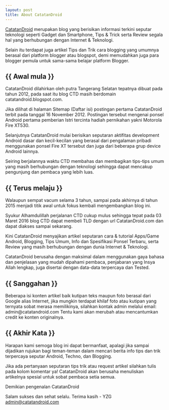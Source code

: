 ```yaml
---
layout: post
title: About CatatanDroid
---
```


[CatatanDroid](https://www.catatandroid.com) merupakan blog yang berisikan informasi terkini seputar teknologi seperti Gadget dan Smartphone, Tips & Trick serta Review segala hal yang berhubungan dengan Internet & Teknologi.

Selain itu terdapat juga artikel Tips dan Trik cara blogging yang umumnya berasal dari platform blogger atau blogspot, demi memudahkan juga para blogger pemula untuk sama-sama belajar platform Blogger.

<h2>{{ Awal mula }}</h2>
CatatanDroid dilahirkan oleh putra Tangerang Selatan tepatnya dibuat pada tahun 2012, pada saat itu blog CTD masih berdomain catatandroid.blogspot.com.

Jika dilihat di halaman Sitemap (Daftar isi) postingan pertama CatatanDroid terbit pada tanggal 16 November 2012. Postingan tersebut mengenai ponsel Android pertama pemberian Istri tercinta hadiah pernikahan yakni Motorola Fire XT530.

Selanjutnya CatatanDroid mulai berisikan seputaran aktifitas development Android dasar dan kecil-kecilan yang berasal dari pengalaman pribadi menggunakan ponsel Fire XT tersebut dan juga dari beberapa grup device Android lainnya.

Seiring berjalannya waktu CTD membahas dan membagikan tips-tips umum yang masih berhubungan dengan teknologi sehingga dapat mencakup pengunjung dan pembaca yang lebih luas.

<h2>{{ Terus melaju }}</h2>
Walaupun sempat vacum selama 3 tahun, sampai pada akhirnya di tahun 2015 menjadi titik awal untuk fokus kembali mengembangkan blog ini.

Syukur Alhamdulillah perjalanan CTD cukup mulus sehingga tepat pada 03 Maret 2016 blog CTD dapat membeli TLD dengan url CatatanDroid.com dan dapat diakses sampai sekarang.

Kini CatatanDroid menyajikan artikel seputaran cara & tutorial Apps/Game Android, Blogging, Tips Umum, Info dan Spesifikasi Ponsel Terbaru, serta Review yang masih berhubungan dengan dunia Internet & Teknologi.

CatatanDroid berusaha dengan maksimal dalam menggunakan gaya bahasa dan penjelasan yang mudah dipahami pembaca, penjabaran yang Insya Allah lengkap, juga disertai dengan data-data terpercaya dan Tested.

<h2>{{ Sanggahan }}</h2>
Beberapa isi konten artikel baik kutipan teks maupun foto berasal dari Google alias Internet, jika mungkin terdapat khilaf foto atau kutipan yang ternyata sobat merasa memilikinya, silahkan kontak admin melalui email: 
admin@catatandroid.com
Tentu kami akan merubah atau mencantumkan credit ke konten originalnya.

<h2>{{ Akhir Kata }}</h2>
Harapan kami semoga blog ini dapat bermanfaat, apalagi jika sampai dijadikan rujukan bagi teman-teman dalam mencari berita info tips dan trik terpercaya seputar Android, Techno, dan Blogging.

Jika ada pertanyaan seputaran tips trik atau request artikel silahkan tulis pada kolom komentar ya! CatatanDroid akan berusaha menuliskan artikelnya spesial untuk sobat pembaca setia semua.

Demikian pengenalan CatatanDroid

Salam sukses dan sehat selalu.
Terima kasih - YZG
admin@catatandroid.com
